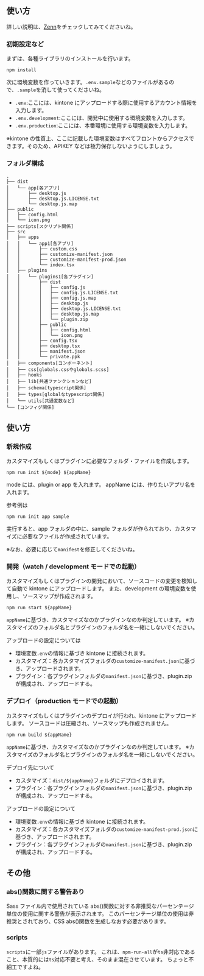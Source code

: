 ## 使い方

詳しい説明は、[Zenn](https://zenn.dev/masahiro_dev/articles/kintone-development-template)をチェックしてみてくださいね。

### 初期設定など

まずは、各種ライブラリのインストールを行います。

```
npm install
```

次に環境変数を作っていきます。`.env.sample`などのファイルがあるので、`.sample`を消して使ってくださいね。

- `.env`:ここには、kintone にアップロードする際に使用するアカウント情報を入力します。
- `.env.development`:ここには、開発中に使用する環境変数を入力します。
- `.env.production`:ここには、本番環境に使用する環境変数を入力します。

※kintone の性質上、ここに記載した環境変数はすべてフロントからアクセスできます。そのため、APIKEY などは極力保存しないようにしましょう。

### フォルダ構成

```
.
├── dist
│   └── app[各アプリ]
│       ├── desktop.js
│       ├── desktop.js.LICENSE.txt
│       └── desktop.js.map
├── public
│   ├── config.html
│   └── icon.png
├── scripts[スクリプト関係]
├── src
│   ├── apps
│   │   └── app1[各アプリ]
│   │       ├── custom.css
│   │       ├── customize-manifest.json
│   │       ├── customize-manifest-prod.json
│   │       └── index.tsx
│   ├── plugins
│   │   └── plugins1[各プラグイン]
│   │       ├── dist
│   │       │   ├── config.js
│   │       │   ├── config.js.LICENSE.txt
│   │       │   ├── config.js.map
│   │       │   ├── desktop.js
│   │       │   ├── desktop.js.LICENSE.txt
│   │       │   ├── desktop.js.map
│   │       │   └── plugin.zip
│   │       ├── public
│   │       │   ├── config.html
│   │       │   └── icon.png
│   │       ├── config.tsx
│   │       ├── desktop.tsx
│   │       ├── manifest.json
│   │       └── private.ppk
│   ├── components[コンポーネント]
│   ├── css[globals.cssやglobals.scss]
│   ├── hooks
│   ├── lib[共通ファンクションなど]
│   ├── schema[typescript関係]
│   ├── types[globalなtypescript関係]
│   └── utils[共通変数など]
└── [コンフィグ関係]
```

## 使い方

### 新規作成

カスタマイズもしくはプラグインに必要なフォルダ・ファイルを作成します。

```
npm run init ${mode} ${appName}
```

mode には、plugin or app を入れます。
appName には、作りたいアプリ名を入れます。

参考例は

```
npm run init app sample
```

実行すると、app フォルダの中に、sample フォルダが作られており、カスタマイズに必要なファイルが作成されています。

※なお、必要に応じて`manifest`を修正してくださいね。

### 開発（watch / development モードでの起動）

カスタマイズもしくはプラグインの開発において、ソースコードの変更を検知して自動で kintone にアップロードします。
また、development の環境変数を使用し、ソースマップが作成されます。

```
npm run start ${appName}
```

`appName`に基づき、カスタマイズなのかプラグインなのか判定しています。
※カスタマイズのフォルダ名とプラグインのフォルダ名を一緒にしないでください。

アップロードの設定については

- 環境変数`.env`の情報に基づき kintone に接続されます。
- カスタマイズ：各カスタマイズフォルダの`customize-manifest.json`に基づき、アップロードされます。
- プラグイン：各プラグインフォルダの`manifest.json`に基づき、plugin.zip が構成され、アップロードする。

### デプロイ（production モードでの起動）

カスタマイズもしくはプラグインのデプロイが行われ、kintone にアップロードします。
ソースコードは圧縮され、ソースマップも作成されません。

```
npm run build ${appName}
```

`appName`に基づき、カスタマイズなのかプラグインなのか判定しています。
※カスタマイズのフォルダ名とプラグインのフォルダ名を一緒にしないでください。

デプロイ先について

- カスタマイズ：`dist/${appName}`フォルダにデプロイされます。
- プラグイン：各プラグインフォルダの`manifest.json`に基づき、plugin.zip が構成され、アップロードする。

アップロードの設定について

- 環境変数`.env`の情報に基づき kintone に接続されます。
- カスタマイズ：各カスタマイズフォルダの`customize-manifest-prod.json`に基づき、アップロードされます。
- プラグイン：各プラグインフォルダの`manifest.json`に基づき、plugin.zip が構成され、アップロードする。

## その他

### abs()関数に関する警告あり

Sass ファイル内で使用されている abs()関数に対する非推奨なパーセンテージ単位の使用に関する警告が表示されます。
このパーセンテージ単位の使用は非推奨とされており、CSS abs()関数を生成しなおす必要があります。

### scripts

`scripts`に一部`js`ファイルがあります。
これは、`npm-run-all`が`ts`非対応であること、本質的には`ts`対応不要と考え、そのまま混在させています。
ちょっと不細工ですよね。
